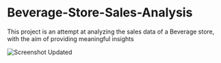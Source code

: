 # Beverage-Store-Sales-Analysis
This project is an attempt at analyzing the sales data of a Beverage store, with the aim of providing meaningful insights


![Screenshot Updated](https://github.com/user-attachments/assets/5b5ee136-0ff0-4f44-9dd3-364d37abb87b)
